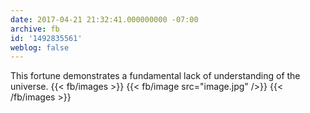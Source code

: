 ```yaml
---
date: 2017-04-21 21:32:41.000000000 -07:00
archive: fb
id: '1492835561'
weblog: false
---
```


This fortune demonstrates a fundamental lack of understanding of the universe.
{{< fb/images >}}
{{< fb/image src="image.jpg" />}}
{{< /fb/images >}}
